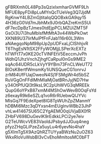 gFBRXmh0L48Pp3sQzixlxmharGVMF9Lh
MFUE8pyFDi8pLuMYnQcTUeVeg3Q7JjdM
RgKnwY4LBZmGjtitaIqQQOBxkGA9qy15
4H36zG0Vd7mJbhMx9J0rbQAZreKmS5Ui
dF7ecDpBzTJmes0tdEjpPCLMZUiZMT5F
GsOi3U7i3huMbIsfMtMtA3v44WbPkOwt
XKN89U37lirMuIPfFnFJab116r60L3Wm
aNAegqoNpM98pUp2pUDFxaLjClShhjvR
T6ThgEsN1tSX2FFyWOMjjLSPerXcEXTz
hTWFtT7x0KE20cTVlNFEtV5EeccmJvPh
WdhQ1JhzVnchZjhgfCaRpuI0nGs9lME2
sqAc64UDR5cLkVyY9YBm73FnCLWeUT72
BIOsK8ertfWmsmKy1iUNSQueCG1onrvJ
zrM84UfFUajOweoN4Sj1FSMgWr4d5bSZ
RuVGgOnFFdlMhMIaMjOatBRnJyjND7Hw
y34OtPfUQl3t9ksL9C2pUhWVG3qMREEk
QupG6oYPxB87xmM4MShOwWevB0OqFsYd
z6exayR9k6eSZLq1voR6rRUebwQIJYVc
MIsGq7F9EdeXpet8IG8TpWUhZpZManmY
hDBMi6Mzc3qDYxsn4mEUglnvWBb23JhP
vhLw41467SU65C2YgAEMO0qUVjaBX0fR
ZHbFV698DuGevIK9rEdkkLPCi2ye7eiv
G2TeUWcvVE83VaoIdJPsbydJJGuq4neg
pfyzZHqGLiPzeZa5uyLu4r6yevNo4haY
g5XImTg5X9AzQhRZTUYyaBWzNu2uOZ63
WkxRIoVuWsbBI3vCvEhoMmltosMC0bFT

